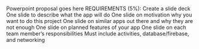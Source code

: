 Powerpoint proposal goes here
REQUIREMENTS (5%):
	Create a slide deck
	One slide to describe what the app will do
	One slide on motivation why you want to do this project
	One slide on similar apps out there and why they are not enough
	One slide on planned features of your app
	One slide on each team member’s responsibilities
	Must include activities, database/firebase, and networking